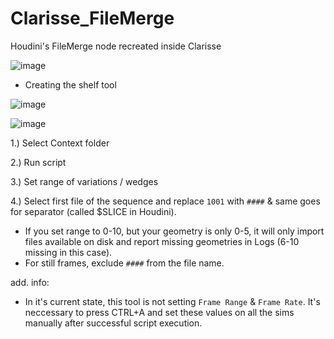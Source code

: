 # Clarisse_FileMerge
Houdini's FileMerge node recreated inside Clarisse

![image](https://user-images.githubusercontent.com/30508711/179374192-4c978b97-53dc-4a26-9ce6-e49ebd540a0b.png)

- Creating the shelf tool

![image](https://user-images.githubusercontent.com/30508711/179374391-725d821a-f590-477b-b9c1-85d016118d69.png)

![image](https://user-images.githubusercontent.com/30508711/179374371-d5b1252f-1aca-4bf5-b460-fb7cad655ed8.png)



1.) Select Context folder

2.) Run script

3.) Set range of variations / wedges

4.) Select first file of the sequence and replace `1001` with `####` & same goes for separator (called $SLICE in Houdini).


- If you set range to 0-10, but your geometry is only 0-5, it will only import files available on disk and report missing geometries in Logs (6-10 missing in this case).
- For still frames, exclude `####` from the file name.

add. info:
 - In it's current state, this tool is not setting `Frame Range` & `Frame Rate`. It's neccessary to press CTRL+A and set these values on all the sims manually after successful script execution.
